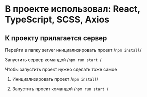 # В проекте использовал: React, TypeScript, SCSS, Axios

## К проекту прилагается сервер

Перейти в папку server инициализировать проект 
/```npm install```/

Запустить сервер командой 
/```npm run start ```/

Чтобы запустить проект нужно сделать тоже самое 

1. Инициализировать проект 
/```npm install```/

2. Запустить проект командой
/```npm run start ```/

